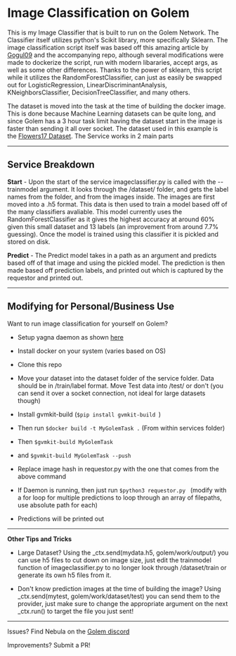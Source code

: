 # Image Classification on Golem

This is my Image Classifier that is built to run on the Golem Network. The Classifier itself utilizes python's Scikit library, more specifically Sklearn. The image classification script itself was based off this amazing article by [Gogul09](https://gogul.dev/software/image-classification-python) and the accompanying repo, although several modifications were made to dockerize the script, run with modern libararies, accept args, as well as some other differences. Thanks to the power of sklearn, this script while it utilizes the RandomForestClassifier, can just as easily be swapped out for LogisticRegression, LinearDiscriminantAnalysis, KNeighborsClassifier, DecisionTreeClassifier, and many others.

The dataset is moved into the task at the time of building the docker image. This is done because Machine Learning datasets can be quite long, and since Golem has a 3 hour task limit having the dataset start in the image is faster than sending it all over socket. The dataset used in this example is the [Flowers17 Dataset](https://www.robots.ox.ac.uk/~vgg/data/flowers/17/). The Service works in 2 main parts

----------------

## Service Breakdown

**Start** - Upon the start of the service imageclassifier.py is called with the --trainmodel argument. It looks through the /dataset/ folder, and gets the label names from the folder, and from the images inside. The images are first moved into a .h5 format. This data is then used to train a model based off of the many classifiers avaliable. This model currently uses the RandomForestClassifier as it gives the highest accuracy at around 60% given this small dataset and 13 labels (an improvement from around 7.7% guessing). Once the model is trained using this classifier it is pickled and stored on disk.

**Predict** - The Predict model takes in a path as an argument and predicts based off of that image and using the pickled model. The prediction is then made based off prediction labels, and printed out which is captured by the requestor and printed out.

----

## Modifying for Personal/Business Use

Want to run image classification for yourself on Golem?

- Setup yagna daemon as shown [here](https://handbook.golem.network/requestor-tutorials/flash-tutorial-of-requestor-development)

- Install docker on your system (varies based on OS)

- Clone this repo

- Move your dataset into the dataset folder of the service folder. Data should be in /train/label format. Move Test data into /test/ or don't (you can send it over a socket connection, not ideal for large datasets though)

- Install gvmkit-build (```$pip install gvmkit-build ```)

- Then run ```$docker build -t MyGolemTask .``` (From within services folder)

- Then ```$gvmkit-build MyGolemTask ```

- and ```$gvmkit-build MyGolemTask --push```

- Replace image hash in requestor.py with the one that comes from the above command

- If Daemon is running, then just run ```$python3 requestor.py ``` (modify with a for loop for multiple predictions to loop through an array of filepaths, use absolute path for each)

- Predictions will be printed out

----

**Other Tips and Tricks**

- Large Dataset? Using the _ctx.send(mydata.h5, golem/work/output/) you can use h5 files to cut down on image size, just edit the trainmodel function of imageclassifier.py to no longer look through /dataset/train or generate its own h5 files from it.

- Don't know prediction images at the time of building the image? Using _ctx.send(mytest, golem/work/dataset/test) you can send them to the provider, just make sure to change the appropriate argument on the next _ctx.run() to target the file you just sent!

----

Issues? Find Nebula on the [Golem discord](https://discord.com/invite/y29dtcM) 

Improvements? Submit a PR!
